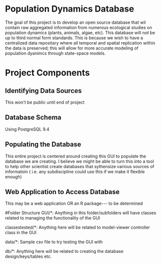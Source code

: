 Population Dynamics Database
============================

The goal of this project is to develop an open source database that wil contain raw aggregated information from numerous ecological studies on population dynamics (plants, animals, algae, etc). This database will *not* be up to third normal form standards. This is because we wish to have a centralized data repositary where all temporal and spatial replication within the data is preserved; this will allow for more accurate modeling of population dyanimcs through state-space models.

# Project Components
## Identifying Data Sources
 This won't be public until end of project
## Database Schema
 Using PostgreSQL 9.4
## Populating the Database
 This entire project is centered around creating this
 GUI to populate the database we are creating. I believe we
 might be able to turn this into a tool to help other scientist
 create databases that sythensize various sources of informatoin
 ( i.e. any subdiscipline could use this if we make it flexible enough)
## Web Application to Access Database
  This may be a web application OR an R package--- to be determined 

#Folder Structure
GUI/*: Anything in this folder/subfolders will have classes related to managing the functionality of the GUI

classestested/*: Anything here will be related to model-viewer controller class in the GUI

data/*: Sample csv file to try testing the GUI with

db/*: Anything here will be related to creating the database design/keys/tables etc.
 
